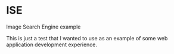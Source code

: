 # ISE
Image Search Engine example

This is just a test that I wanted to use as an example of some web application development experience.
